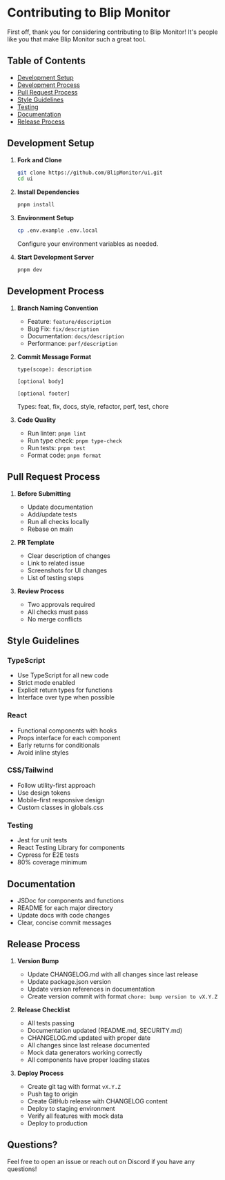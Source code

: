 # Contributing to Blip Monitor

First off, thank you for considering contributing to Blip Monitor! It's people like you that make Blip Monitor such a great tool.

## Table of Contents

- [Development Setup](#development-setup)
- [Development Process](#development-process)
- [Pull Request Process](#pull-request-process)
- [Style Guidelines](#style-guidelines)
- [Testing](#testing)
- [Documentation](#documentation)
- [Release Process](#release-process)

## Development Setup

1. **Fork and Clone**
   ```bash
   git clone https://github.com/BlipMonitor/ui.git
   cd ui
   ```

2. **Install Dependencies**
   ```bash
   pnpm install
   ```

3. **Environment Setup**
   ```bash
   cp .env.example .env.local
   ```
   Configure your environment variables as needed.

4. **Start Development Server**
   ```bash
   pnpm dev
   ```

## Development Process

1. **Branch Naming Convention**
   - Feature: `feature/description`
   - Bug Fix: `fix/description`
   - Documentation: `docs/description`
   - Performance: `perf/description`

2. **Commit Message Format**
   ```
   type(scope): description

   [optional body]

   [optional footer]
   ```
   Types: feat, fix, docs, style, refactor, perf, test, chore

3. **Code Quality**
   - Run linter: `pnpm lint`
   - Run type check: `pnpm type-check`
   - Run tests: `pnpm test`
   - Format code: `pnpm format`

## Pull Request Process

1. **Before Submitting**
   - Update documentation
   - Add/update tests
   - Run all checks locally
   - Rebase on main

2. **PR Template**
   - Clear description of changes
   - Link to related issue
   - Screenshots for UI changes
   - List of testing steps

3. **Review Process**
   - Two approvals required
   - All checks must pass
   - No merge conflicts

## Style Guidelines

### TypeScript
- Use TypeScript for all new code
- Strict mode enabled
- Explicit return types for functions
- Interface over type when possible

### React
- Functional components with hooks
- Props interface for each component
- Early returns for conditionals
- Avoid inline styles

### CSS/Tailwind
- Follow utility-first approach
- Use design tokens
- Mobile-first responsive design
- Custom classes in globals.css

### Testing
- Jest for unit tests
- React Testing Library for components
- Cypress for E2E tests
- 80% coverage minimum

## Documentation

- JSDoc for components and functions
- README for each major directory
- Update docs with code changes
- Clear, concise commit messages

## Release Process

1. **Version Bump**
   - Update CHANGELOG.md with all changes since last release
   - Update package.json version
   - Update version references in documentation
   - Create version commit with format `chore: bump version to vX.Y.Z`

2. **Release Checklist**
   - All tests passing
   - Documentation updated (README.md, SECURITY.md)
   - CHANGELOG.md updated with proper date
   - All changes since last release documented
   - Mock data generators working correctly
   - All components have proper loading states

3. **Deploy Process**
   - Create git tag with format `vX.Y.Z`
   - Push tag to origin
   - Create GitHub release with CHANGELOG content
   - Deploy to staging environment
   - Verify all features with mock data
   - Deploy to production

## Questions?

Feel free to open an issue or reach out on Discord if you have any questions! 